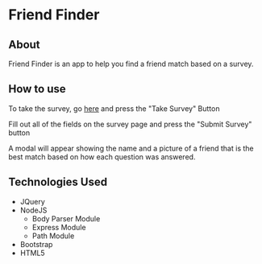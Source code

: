 # Friend Finder

## About
Friend Finder is an app to help you find a friend match based on a survey.

## How to use
To take the survey, go [here](https://crystal-friend-finder.herokuapp.com) and press the "Take Survey" Button

Fill out all of the fields on the survey page and press the "Submit Survey" button

A modal will appear showing the name and a picture of a friend that is the best match based on how each question was answered.

## Technologies Used
* JQuery
* NodeJS
  * Body Parser Module
  * Express Module
  * Path Module
* Bootstrap
* HTML5




